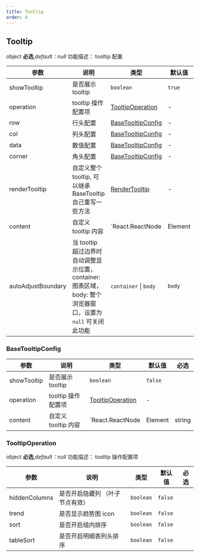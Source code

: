 ```yaml
---
title: Tooltip
order: 4
---
```


## Tooltip

object **必选**,_default：null_ 功能描述： tooltip 配置

| 参数               | 说明                                                         | 类型                                    | 默认值 | 必选 |
| ------------------ | ------------------------------------------------------------ | --------------------------------------- | ------ | :--: |
| showTooltip        | 是否展示 tooltip                                             | `boolean`                               | `true` |      |
| operation          | tooltip 操作配置项                                           | [TooltipOperation](#tooltipoperation)   | -      |      |
| row                | 行头配置                                                     | [BaseTooltipConfig](#basetooltipconfig) | -      |      |
| col                | 列头配置                                                     | [BaseTooltipConfig](#basetooltipconfig) | -      |      |
| data               | 数值配置                                                     | [BaseTooltipConfig](#basetooltipconfig) | -      |      |
| corner             | 角头配置                                                     | [BaseTooltipConfig](#basetooltipconfig) | -      |      |
| renderTooltip      | 自定义整个 tooltip, 可以继承 BaseTooltip 自己重写一些方法    | [RenderTooltip](#rendertooltip)         | -      |      |
| content   | 自定义 tooltip 内容                                      | `React.ReactNode | Element | string |` 或者 `(cell, defaultTooltipShowOptions) => React.ReactNode | Element | string`                         | -      |      |
| autoAdjustBoundary | 当 tooltip 超过边界时自动调整显示位置，container: 图表区域，body: 整个浏览器窗口，设置为 `null` 可关闭此功能 | `container` \| `body`                   | `body` |      |

### BaseTooltipConfig

| 参数             | 说明                    | 类型                                  | 默认值 | 必选 |
| ---------------- | ----------------------- | ------------------------------------- | ------ | :--: |
| showTooltip      | 是否展示 tooltip        | `boolean`                             | `false` |      |
| operation        | tooltip 操作配置项      | [TooltipOperation](#tooltipoperation) | -      |      |
| content | 自定义 tooltip 内容 | `React.ReactNode | Element | string |` 或者 `(cell, defaultTooltipShowOptions) => React.ReactNode | Element | string`                       | -      |      |

### TooltipOperation

object **必选**,_default：null_ 功能描述： tooltip 操作配置项

| 参数          | 说明                          | 类型      | 默认值  | 必选 |
| ------------- | ----------------------------- | --------- | ------- | :--: |
| hiddenColumns | 是否开启隐藏列 （叶子节点有效）   | `boolean` | `false`  |      |
| trend         | 是否显示趋势图 icon           | `boolean` | `false` |      |
| sort          | 是否开启组内排序              | `boolean` | `false` |      |
| tableSort     | 是否开启明细表列头排序         | `boolean` | `false` |      |
